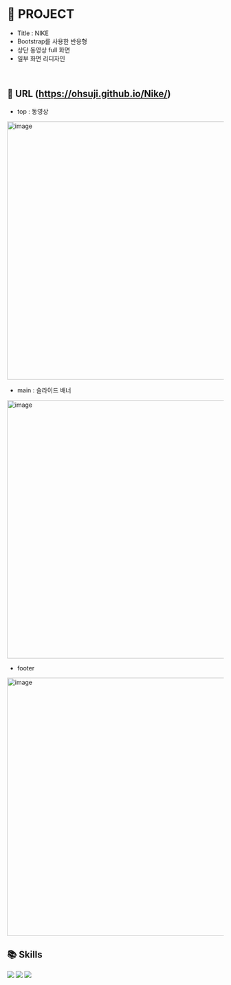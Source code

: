 # 🐰 PROJECT

- Title : NIKE
- Bootstrap를 사용한 반응형
- 상단 동영상 full 화면
- 일부 화면 리디자인

<br>

## 📎 URL (https://ohsuji.github.io/Nike/)

- top : 동영상

<img width="600" alt="image" src="https://user-images.githubusercontent.com/110226420/218131102-6d6ce556-307a-4bcd-8da8-3eb79fcb2fcd.png">

- main : 슬라이드 배너

<img width="600" alt="image" src="https://user-images.githubusercontent.com/110226420/218130684-96e4c45e-09b4-4496-93c2-f97144fce33c.png">

- footer

<img width="600" alt="image" src="https://user-images.githubusercontent.com/110226420/218130441-4436350e-a98b-47a7-894a-be0af32674c0.png">


<br>

## 📚 Skills 
<img src="https://img.shields.io/badge/HTML5-F05032?style=for-the-badge&logo=HTML5&logoColor=black"> <img src="https://img.shields.io/badge/CSS3-007ACC?style=for-the-badge&logo=CSS3&logoColor=black"> <img src="https://img.shields.io/badge/Bootstrap-7952b3?style=for-the-badge&logo=Bootstrap&logoColor=black">
